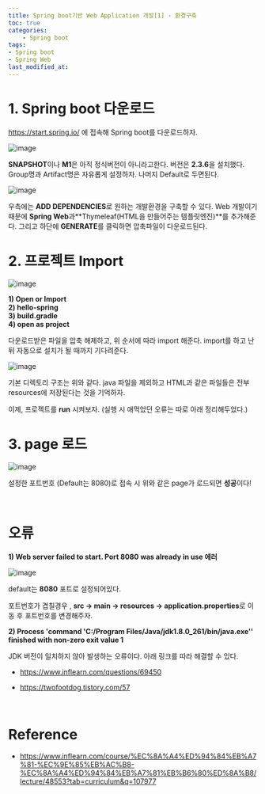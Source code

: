 ```yaml
---
title: Spring boot기반 Web Application 개발[1] - 환경구축
toc: true
categories:	
    - Spring boot
tags:
- Spring boot
- Spring Web
last_modified_at: 
---
```


# 1. Spring boot 다운로드

https://start.spring.io/ 에 접속해 Spring boot를 다운로드하자.

![image](https://user-images.githubusercontent.com/49560745/103190612-11ff0a80-4915-11eb-9d11-588bd9af497a.png)

**SNAPSHOT**이나 **M1**은 아직 정식버전이 아니라고한다. 버전은 **2.3.6**을 설치했다. Group명과 Artifact명은 자유롭게 설정하자. 나머지 Default로 두면된다.



![image](https://user-images.githubusercontent.com/49560745/103190703-75893800-4915-11eb-9388-4564f6a9aee5.png)



우측에는 **ADD DEPENDENCIES**로 원하는 개발환경을 구축할 수 있다. Web 개발이기 때문에 **Spring Web**과**Thymeleaf(HTML을 만들어주는 템플릿엔진)**를 추가해준다. 그리고 하단에 **GENERATE**를 클릭하면 압축파일이 다운로드된다.

# 2. 프로젝트 Import

![image](https://user-images.githubusercontent.com/49560745/103190944-563eda80-4916-11eb-98cd-9c6502e0a8fe.png)

**1) Open or Import**<br/>
**2) hello-spring**<br/>
**3) build.gradle**<br/>
**4) open as project**

다운로드받은 파일을 압축 해제하고, 위 순서에 따라 import 해준다. import를 하고 난 뒤 자동으로 설치가 될 때까지 기다려준다.



![image](https://user-images.githubusercontent.com/49560745/103191102-e3822f00-4916-11eb-9c81-74dbff20095b.png)



기본 디렉토리 구조는 위와 같다. java 파일을 제외하고 HTML과 같은 파일들은 전부 resources에 저장된다는 것을 기억하자.

이제, 프로젝트를 **run** 시켜보자. (실행 시 애먹었던 오류는 따로 아래 정리해두었다.)

# 3. page 로드

![image](https://user-images.githubusercontent.com/49560745/103193608-4b894300-4920-11eb-80f6-d181585155b2.png)

설정한 포트번호 (Default는 8080)로 접속 시 위와 같은 page가 로드되면 **성공**이다!

<br/>

# 오류

**1) Web server failed to start. Port 8080 was already in use 에러**

![image](https://user-images.githubusercontent.com/49560745/103193546-1c72d180-4920-11eb-9d2e-21660425572d.png)

default는 **8080** 포트로 설정되어있다.

포트번호가 겹칠경우 , **src -> main -> resources -> application.properties**로 이동 후  포트번호를 변경해주자.



**2) Process 'command 'C:/Program Files/Java/jdk1.8.0_261/bin/java.exe'' finished with non-zero exit value 1**

JDK 버전이 일치하지 않아 발생하는 오류이다. 아래 링크를 따라 해결할 수 있다.

- https://www.inflearn.com/questions/69450

- https://twofootdog.tistory.com/57

<br/>

# Reference

- https://www.inflearn.com/course/%EC%8A%A4%ED%94%84%EB%A7%81-%EC%9E%85%EB%AC%B8-%EC%8A%A4%ED%94%84%EB%A7%81%EB%B6%80%ED%8A%B8/lecture/48553?tab=curriculum&q=107977